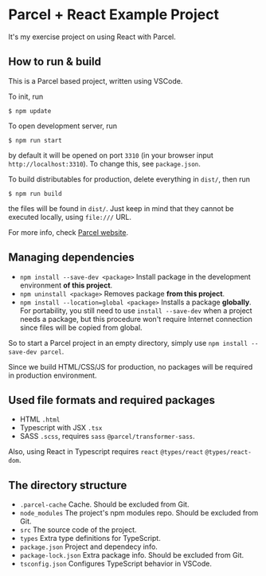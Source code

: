 # Parcel + React Example Project

It's my exercise project on using React with Parcel.

## How to run & build

This is a Parcel based project, written using VSCode.

To init, run

```plain
$ npm update
```

To open development server, run

```plain
$ npm run start
```

by default it will be opened on port `3310` (in your browser input `http://localhost:3310`). To change this, see `package.json`.

To build distributables for production, delete everything in `dist/`, then run

```plain
$ npm run build
```

the files will be found in `dist/`. Just keep in mind that they cannot be executed locally, using `file:///` URL.

For more info, check [Parcel website](https://parceljs.org/).

## Managing dependencies

- `npm install --save-dev <package>` Install package in the development environment **of this project**.
- `npm uninstall <package>` Removes package **from this project**.
- `npm install --location=global <package>` Installs a package **globally**. For portability, you still need to use `install --save-dev` when a project needs a package, but this procedure won't require Internet connection since files will be copied from global.

So to start a Parcel project in an empty directory, simply use `npm install --save-dev parcel`.

Since we build HTML/CSS/JS for production, no packages will be required in production environment.

## Used file formats and required packages

- HTML `.html`
- Typescript with JSX `.tsx`
- SASS `.scss`, requires `sass` `@parcel/transformer-sass`.

Also, using React in Typescript requires `react` `@types/react` `@types/react-dom`.

## The directory structure

- `.parcel-cache` Cache. Should be excluded from Git.
- `node_modules` The project's npm modules repo. Should be excluded from Git.
- `src` The source code of the project.
- `types` Extra type definitions for TypeScript.
- `package.json` Project and dependecy info.
- `package-lock.json` Extra package info. Should be excluded from Git.
- `tsconfig.json` Configures TypeScript behavior in VSCode.
